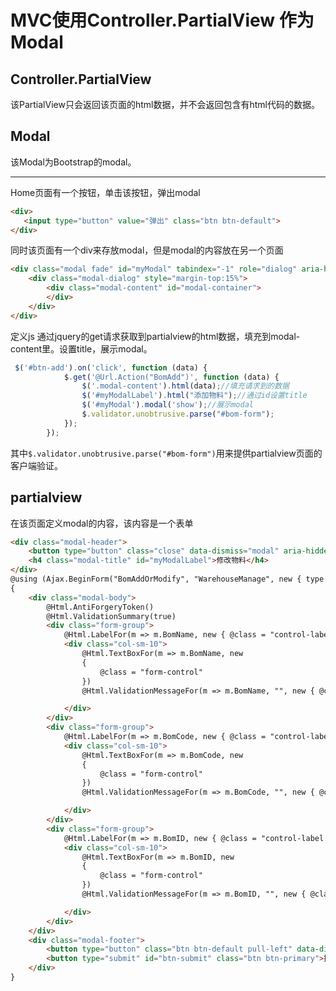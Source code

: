 # MVC使用Controller.PartialView 作为Modal

## Controller.PartialView

该PartialView只会返回该页面的html数据，并不会返回包含有html代码的数据。

## Modal

该Modal为Bootstrap的modal。

---

Home页面有一个按钮，单击该按钮，弹出modal

```html
<div>
   <input type="button" value="弹出" class="btn btn-default">
</div>
```
同时该页面有一个div来存放modal，但是modal的内容放在另一个页面

```html
<div class="modal fade" id="myModal" tabindex="-1" role="dialog" aria-hidden="true">
    <div class="modal-dialog" style="margin-top:15%">
        <div class="modal-content" id="modal-container">
        </div>
    </div>
</div>
```
定义js
通过jquery的get请求获取到partialview的html数据，填充到modal-content里。设置title，展示modal。
```javascript
 $('#btn-add').on('click', function (data) {
            $.get('@Url.Action("BomAdd")', function (data) {
                $('.modal-content').html(data);//填充请求到的数据
                $('#myModalLabel').html("添加物料");//通过id设置title
                $('#myModal').modal('show');//展示modal
                $.validator.unobtrusive.parse("#bom-form");
            });
        });
```

其中`$.validator.unobtrusive.parse("#bom-form")`用来提供partialview页面的客户端验证。

## partialview

在该页面定义modal的内容，该内容是一个表单

```html
<div class="modal-header">
    <button type="button" class="close" data-dismiss="modal" aria-hidden="true">&times;</button>
    <h4 class="modal-title" id="myModalLabel">修改物料</h4>
</div>
@using (Ajax.BeginForm("BomAddOrModify", "WarehouseManage", new { type = @ViewBag.Type }, new AjaxOptions { HttpMethod = "POST" }, new { @class = "form -horizontal", id = "bom-form" }))
{
    <div class="modal-body">
        @Html.AntiForgeryToken()
        @Html.ValidationSummary(true)
        <div class="form-group">
            @Html.LabelFor(m => m.BomName, new { @class = "control-label col-sm-2" })
            <div class="col-sm-10">
                @Html.TextBoxFor(m => m.BomName, new
                {
                    @class = "form-control"
                })
                @Html.ValidationMessageFor(m => m.BomName, "", new { @class = "text-danger" })

            </div>
        </div>
        <div class="form-group">
            @Html.LabelFor(m => m.BomCode, new { @class = "control-label col-sm-2" })
            <div class="col-sm-10">
                @Html.TextBoxFor(m => m.BomCode, new
                {
                    @class = "form-control"
                })
                @Html.ValidationMessageFor(m => m.BomCode, "", new { @class = "text-danger" })

            </div>
        </div>
        <div class="form-group">
            @Html.LabelFor(m => m.BomID, new { @class = "control-label col-sm-2" })
            <div class="col-sm-10">
                @Html.TextBoxFor(m => m.BomID, new
                {
                    @class = "form-control"
                })
                @Html.ValidationMessageFor(m => m.BomID, "", new { @class = "text-danger" })

            </div>
        </div>
    </div>
    <div class="modal-footer">
        <button type="button" class="btn btn-default pull-left" data-dismiss="modal">关闭</button>
        <button type="submit" id="btn-submit" class="btn btn-primary">提交更改</button>
    </div>
}
```
                                                                                                                                                          